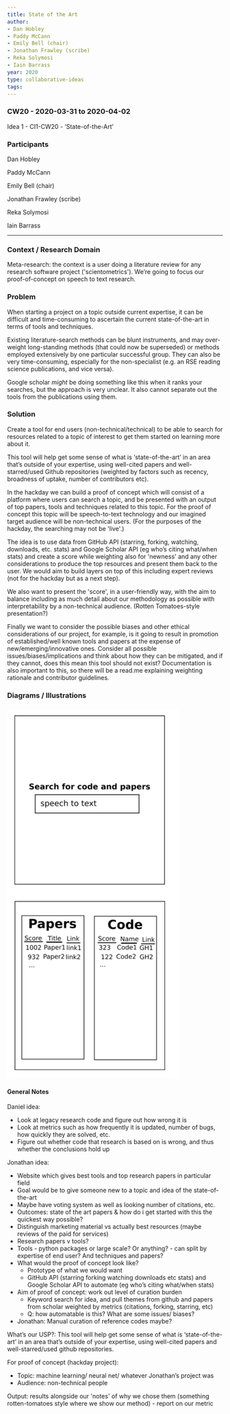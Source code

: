 ```yaml
---
title: State of the Art
author:
- Dan Hobley
- Paddy McCann
- Emily Bell (chair)
- Jonathan Frawley (scribe)
- Reka Solymosi
- Iain Barrass
year: 2020
type: collaborative-ideas
tags:
---
```


### CW20 - 2020-03-31 to 2020-04-02

Idea 1 - CI1-CW20 - ‘State-of-the-Art’


### **Participants**

Dan Hobley

Paddy McCann

Emily Bell (chair)

Jonathan Frawley (scribe)

Reka Solymosi

Iain Barrass




---



### **Context / Research Domain**

Meta-research: the context is a user doing a literature review for any research software project ('scientometrics'). We’re going to focus our proof-of-concept on speech to text research.


### **Problem**

When starting a project on a topic outside current expertise, it can be difficult and time-consuming to ascertain the current state-of-the-art in terms of tools and techniques. 

Existing literature-search methods can be blunt instruments, and may over-weight long-standing methods (that could now be superseded) or methods employed extensively by one particular successful group. They can also be very time-consuming, especially for the non-specialist (e.g. an RSE reading science publications, and vice versa).

Google scholar _might_ be doing something like this when it ranks your searches, but the approach is very unclear. It also cannot separate out the tools from the publications using them.


### **Solution**

Create a tool for end users (non-technical/technical) to be able to search for resources related to a topic of interest to get them started on learning more about it. 

This tool will help get some sense of what is ‘state-of-the-art’ in an area that’s outside of your expertise, using well-cited papers and well-starred/used Github repositories (weighted by factors such as recency, broadness of uptake, number of contributors etc). 

In the hackday we can build a proof of concept which will consist of a platform where users can search a topic, and be presented with an output of top papers, tools and techniques related to this topic. For the proof of concept this topic will be speech-to-text technology and our imagined target audience will be non-technical users. (For the purposes of the hackday, the searching may not be 'live'.)

The idea is to use data from GitHub API (starring, forking, watching, downloads, etc. stats) and Google Scholar API  (eg who’s citing what/when stats) and create a score while weighting also for 'newness' and any other considerations to produce the top resources and present them back to the user. We would aim to build layers on top of this including expert reviews (not for the hackday but as a next step).

We also want to present the 'score', in a user-friendly way, with the aim to balance including as much detail about our methodology as possible with interpretability by a non-technical audience. (Rotten Tomatoes-style presentation?)

Finally we want to consider the possible biases and other ethical considerations of our project, for example, is it going to result in promotion of established/well known tools and papers at the expense of new/emerging/innovative ones. Consider all possible issues/biases/implications and think about how they can be mitigated, and if they cannot, does this mean this tool should not exist? Documentation is also important to this, so there will be a read.me explaining weighting rationale and contributor guidelines.


### **Diagrams / Illustrations**


##### 


![Mock interface to search for papers and code.](images/cw20-papers.jpg)



#### General Notes

Daniel idea:



*   Look at legacy research code and figure out how wrong it is
*   Look at metrics such as how frequently it is updated, number of bugs, how quickly they are solved, etc.
* Figure out whether code that research is based on is wrong, and thus whether the conclusions hold up

  

Jonathan idea:



*   Website which gives best tools and top research papers in particular field
*   Goal would be to give someone new to a topic and idea of the state-of-the-art
*   Maybe have voting system as well as looking number of citations, etc.
*   Outcomes: state of the art papers & how do i get started with this the quickest way possible?
*   Distinguish marketing material vs actually best resources (maybe reviews of the paid for services)
*   Research papers v tools?
*   Tools - python packages or large scale? Or anything? - can split by expertise of end user? And techniques and papers? 
*   What would the proof of concept look like? 
    *   Prototype of what we would want 
    *   GitHub API (starring forking watching downloads etc stats) and Google Scholar API to automate (eg who’s citing what/when stats) 
*   Aim of proof of concept: work out level of curation burden
    *   Keyword search for idea, and pull themes from github and papers from scholar weighted by metrics (citations, forking, starring, etc)
    *   Q: how automatable is this? What are some issues/ biases? 
*   Jonathan: Manual curation of reference codes maybe?

What’s our USP?:  This tool will help get some sense of what is ‘state-of-the-art’ in an area that’s outside of your expertise, using well-cited papers and well-starred/used github repositories. 

For proof of concept (hackday project): 



*   Topic: machine learning/ neural net/ whatever Jonathan’s project was
*   Audience: non-technical people

Output: results alongside our 'notes' of why we chose them (something rotten-tomatoes style where we show our method) - report on our metric


